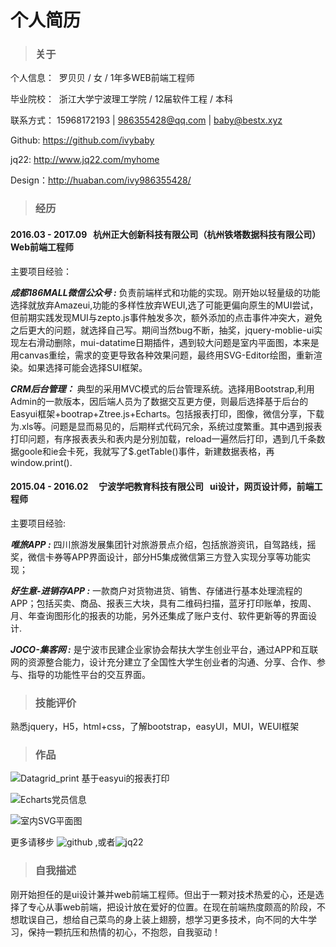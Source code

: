 # 个人简历

> ### 关于 

个人信息：  罗贝贝 / 女 / 1年多WEB前端工程师


毕业院校：  浙江大学宁波理工学院 / 12届软件工程 / 本科


联系方式：  15968172193 | 986355428@qq.com | baby@bestx.xyz


Github:  https://github.com/ivybaby


jq22: http://www.jq22.com/myhome 


Design：http://huaban.com/ivy986355428/

> ### 经历
#### 2016.03 - 2017.09   杭州正大创新科技有限公司（杭州铁塔数据科技有限公司）  Web前端工程师

主要项目经验：


***成都186MALL微信公众号 :*** 负责前端样式和功能的实现。刚开始以轻量级的功能选择就放弃Amazeui,功能的多样性放弃WEUI,选了可能更偏向原生的MUI尝试，但前期实践发现MUI与zepto.js事件触发多次，额外添加的点击事件冲突大，避免之后更大的问题，就选择自己写。期间当然bug不断，抽奖，jquery-moblie-ui实现左右滑动删除，mui-datatime日期插件，遇到较大问题是室内平面图，本来是用canvas重绘，需求的变更导致各种效果问题，最终用SVG-Editor绘图，重新渲染。如果选择可能会选择SUI框架。


***CRM后台管理：*** 典型的采用MVC模式的后台管理系统。选择用Bootstrap,利用Admin的一款版本，因后端人员为了数据交互更方便，则最后选择基于后台的Easyui框架+bootrap+Ztree.js+Echarts。包括报表打印，图像，微信分享，下载为.xls等。问题是显而易见的，后期样式代码冗余，系统过度繁重。其中遇到报表打印问题，有序报表表头和表内是分别加载，reload一遍然后打印，遇到几千条数据goole和ie会卡死，我就写了$.getTable()事件，新建数据表格，再window.print().

#### 2015.04 - 2016.02     宁波学吧教育科技有限公司   ui设计，网页设计师，前端工程师 


主要项目经验:

***唯旅APP :*** 四川旅游发展集团针对旅游景点介绍，包括旅游资讯，自驾路线，摇奖，微信卡券等APP界面设计，部分H5集成微信第三方登入实现分享等功能实现；


***好生意-进销存APP :*** 一款商户对货物进货、销售、存储进行基本处理流程的APP；包括买卖、商品、报表三大块，具有二维码扫描，蓝牙打印账单，按周、月、年查询图形化的报表的功能，另外还集成了账户支付、软件更新等的界面设计. 

 
***JOCO-集客网 :*** 是宁波市民建企业家协会帮扶大学生创业平台，通过APP和互联网的资源整合能力，设计充分建立了全国性大学生创业者的沟通、分享、合作、参与、指导的功能性平台的交互界面。


> ### 技能评价  


熟悉jquery，H5，html+css，了解bootstrap，easyUI，MUI，WEUI框架


> ### 作品

![Datagrid_print 基于easyui的报表打印](https://github.com/ivybaby/plug_ins/tree/master/datagrid_print)     


![Echarts党员信息](https://github.com/ivybaby/echarts/tree/master/echarMobile)  


![室内SVG平面图](https://github.com/ivybaby/canvas)


更多请移步 ![github](https://github.com/ivybaby) ,或者![jq22](http://www.jq22.com/myhome)

> ### 自我描述

刚开始担任的是ui设计兼并web前端工程师。但出于一颗对技术热爱的心，还是选择了专心从事web前端，把设计放在爱好的位置。在现在前端热度颇高的阶段，不想耽误自己，想给自己菜鸟的身上装上翅膀，想学习更多技术，向不同的大牛学习，保持一颗抗压和热情的初心，不抱怨，自我驱动！

